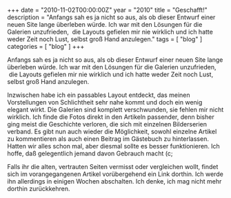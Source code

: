 +++
date = "2010-11-02T00:00:00Z"
year = "2010"
title = "Geschafft!"
description = "Anfangs sah es ja nicht so aus, als ob dieser Entwurf einer neuen Site lange überleben würde. Ich war mit den Lösungen für die Galerien unzufrieden,  die Layouts gefielen mir nie wirklich und ich hatte weder Zeit noch Lust, selbst groß Hand anzulegen."
tags = [ "blog" ]
categories = [ "blog" ]
+++

Anfangs sah es ja nicht so aus, als ob dieser Entwurf einer neuen Site lange überleben würde. Ich war mit den Lösungen für die Galerien unzufrieden,  die Layouts gefielen mir nie wirklich und ich hatte weder Zeit noch Lust, selbst groß Hand anzulegen.

Inzwischen habe ich ein passables Layout entdeckt, das meinen Vorstellungen von Schlichtheit sehr nahe kommt und doch ein wenig elegant wirkt. Die Galerien sind komplett verschwunden, sie fehlen mir nicht wirklich. Ich finde die Fotos direkt in den Artikeln passender, denn bisher ging meist die Geschichte verloren, die sich mit einzelnen Bilderserien verband. Es gibt nun auch wieder die Möglichkeit, sowohl einzelne Artikel zu kommentieren als auch einen Beitrag im Gästebuch zu hinterlassen. Hatten wir alles schon mal, aber diesmal sollte es besser funktionieren. Ich hoffe, daß gelegentlich jemand davon Gebrauch macht (c;

Falls ihr die alten, vertrauten Seiten vermisst oder vergleichen wollt, findet sich im vorangegangenen Artikel vorübergehend ein Link dorthin. Ich werde ihn allerdings in einigen Wochen abschalten. Ich denke, ich mag nicht mehr dorthin zurückkehren.
